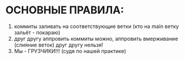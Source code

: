 # ОСНОВНЫЕ ПРАВИЛА:
1. коммиты заливать на соответствующие ветки (кто на main ветку зальёт - покараю)
2. друг другу аппровить коммиты можно, аппровить вмерживание (слияние веток) друг другу нельзя!
3. Мы - ГРУЗЧИКИ!!! (судя по нашей практике)
